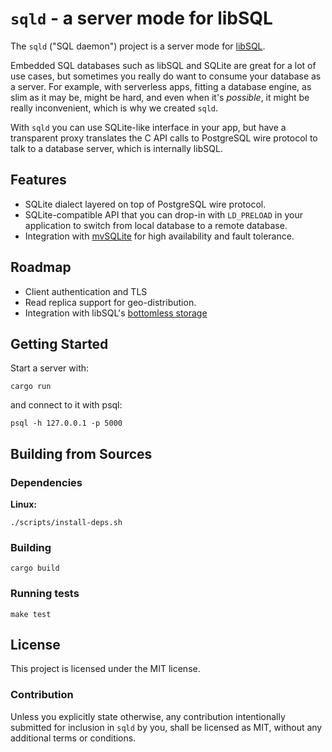 # `sqld` - a server mode for libSQL

The `sqld` ("SQL daemon") project is a server mode for [libSQL](https://libsql.org).

Embedded SQL databases such as libSQL and SQLite are great for a lot of use cases, but sometimes you really do want to consume your database as a server.
For example, with serverless apps, fitting a database engine, as slim as it may be, might be hard, and even when it's _possible_, it might be really inconvenient, which is why we created `sqld`.

With `sqld` you can use SQLite-like interface in your app, but have a transparent proxy translates the C API calls to PostgreSQL wire protocol to talk to a database server, which is internally libSQL.

## Features

* SQLite dialect layered on top of PostgreSQL wire protocol.
* SQLite-compatible API that you can drop-in with `LD_PRELOAD` in your application to switch from local database to a remote database.
* Integration with [mvSQLite](https://github.com/losfair/mvsqlite) for high availability and fault tolerance.
 
## Roadmap

* Client authentication and TLS
* Read replica support for geo-distribution.
* Integration with libSQL's [bottomless storage](https://github.com/libsql/bottomless)

## Getting Started

Start a server with:

```console
cargo run
```

and connect to it with psql:

```console
psql -h 127.0.0.1 -p 5000
```

## Building from Sources

### Dependencies

**Linux:**

```console
./scripts/install-deps.sh
```

### Building

```console
cargo build
```

### Running tests

```console
make test
```

## License

This project is licensed under the MIT license.

### Contribution

Unless you explicitly state otherwise, any contribution intentionally submitted for inclusion in `sqld` by you, shall be licensed as MIT, without any additional terms or conditions.
